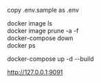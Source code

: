 copy .env.sample as .env

docker image ls <br/>
docker image prune -a -f </br>
docker-compose down </br>
docker ps <br/>

docker-compose up -d --build <br/>

http://127.0.0.1:9091


